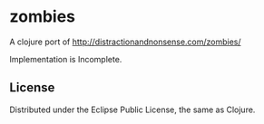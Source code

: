 # zombies

A clojure port of http://distractionandnonsense.com/zombies/

Implementation is Incomplete.

## License

Distributed under the Eclipse Public License, the same as Clojure.
